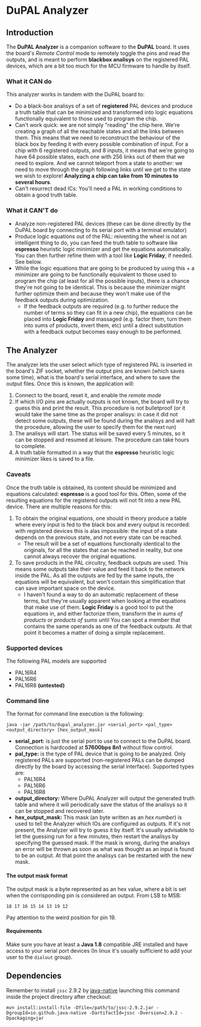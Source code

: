 # DuPAL Analyzer
## Introduction
The **DuPAL Analyzer** is a companion software to the **DuPAL** board.
It uses the board's *Remote Control* mode to remotely toggle the pins and read the outputs, and is meant to perform **blackbox analisys** on the registered PAL devices, which are a bit too much for the MCU firmware to handle by itself.

### What it CAN do
This analyzer works in tandem with the DuPAL board to:
- Do a black-box analisys of a set of **registered** PAL devices and produce a truth table that can be minimized and transformed into logic equations functionally equivalent to those used to program the chip.
- Can't work quick: we are not simply "reading" the chip here. We're creating a graph of all the reachable states and all the links between them. This means that we need to reconstruct the behaviour of the black box by feeding it with every possible combination of input. For a chip with 6 registered outputs, and 8 inputs, it means that we're going to have 64 possible states, each one with 256 links out of them that we need to explore. And we cannot teleport from a state to another: we need to move through the graph following links until we get to the state we wish to explore! **Analyzing a chip can take from 10 minutes to several hours**.
- Can't resurrect dead ICs: You'll need a PAL in working conditions to obtain a good truth table.

### What it CAN'T do
- Analyze non-registered PAL devices (these can be done directly by the DuPAL board by connecting to its serial port with a terminal emulator)
- Produce logic equations out of the PAL: reiventing the wheel is not an intelligent thing to do, you can feed the truth table to software like **espresso** heuristic logic minimizer and get the equations automatically. You can then further refine them with a tool like **Logic Friday**, if needed. See below.
- While the logic equations that are going to be produced by using this + a minimizer are going to be functionally equivalent to those used to program the chip (at least for all the possible inputs), there is a chance they're not going to be identical. This is because the minimizer might further optimize them and because they won't make use of the feedback outputs during optimization. 
    - If the feedback outputs are required (e.g. to further reduce the number of terms so they can fit in a new chip), the equations can be placed into **Logic Friday** and massaged (e.g. factor them, turn them into sums of products, invert them, etc) until a direct substitution with a feedback output becomes easy enough to be performed.

## The Analyzer
The analyzer lets the user select which type of registered PAL is inserted in the board's ZIF socket, whether the output pins are known (which saves some time), what is the board's serial interface, and where to save the output files.
Once this is known, the application will:
1. Connect to the board, reset it, and enable the *remote mode*
2. If which I/O pins are actually outputs is not known, the board will try to guess this and print the result. This procedure is not bulletproof (or it would take the same time as the proper analisys: in case it did not detect some outputs, these will be found during the analisys and will halt the procedure, allowing the user to specify them for the next run)
3. The analisys will start. The status will be saved every 5 minutes, so it can be stopped and resumed at leisure. The procedure can take hours to complete.
4. A truth table formatted in a way that the **espresso** heuristic logic minimizer likes is saved to a file.

### Caveats
Once the truth table is obtained, its content should be minimized and equations calculated: **espresso** is a good tool for this.
Often, some of the resulting equations for the registered outputs will not fit into a new PAL device.
There are multiple reasons for this:
1. To obtain the original equations, one should in theory produce a table where every input is fed to the black box and every output is recorded: with registered devices this is alas impossible: the input of a state depends on the previous state, and not every state can be reached.
    - The result will be a set of equations functionally identical to the originals, for all the states that can be reached in reality, but one cannot always recover the original equations.
2. To save products in the PAL circuitry, feedback outputs are used. This means some outputs take their value and feed it back to the network inside the PAL. As all the outputs are fed by the same inputs, the equations will be equivalent, but won't contain this simplification that can save important space on the device.
    - I haven't found a way to do an automatic replacement of these terms, but they're usually apparent when looking at the equations that make use of them. **Logic Friday** is a good tool to put the equations in, and either factorize them, transform the in *sums of products* or *products of sums* until You can spot a member that contains the same operands as one of the feedback outputs. At that point it becomes a matter of doing a simple replacement.

### Supported devices
The following PAL models are supported
- PAL16R4
- PAL16R6
- PAL16R8 **(untested)**

### Command line
The format for command line execution is the following:
```
java -jar /path/to/dupal_analyzer.jar <serial_port> <pal_type> <output_directory> [hex_output_mask]
```
- **serial_port:** is just the serial port to use to connect to the DuPAL board. Connection is hardcoded at **57600bps 8n1** without flow control.
- **pal_type:** is the type of PAL device that is going to be analyzed. Only registered PALs are supported (non-registered PALs can be dumped directly by the board by accessing the serial interface). Supported types are:
    - PAL16R4
    - PAL16R6
    - PAL16R8
- **output_directory:** Where DuPAL Analyzer will output the generated truth table and where it will periodically save the status of the analisys so it can be stopped and recovered later.
- **hex_output_mask:** This mask (an byte written as an *hex number*) is used to tell the Analyzer which IOs are configured as outputs. If it's not present, the Analyzer will try to guess it by itself. It's usually advisable to let the guessing run for a few minutes, then restart the analisys by specifying the guessed mask. If the mask is wrong, during the analisys an error will be thrown as soon as what was thought as an input is found to be an output. At that point the analisys can be restarted with the new mask.

#### The output mask format
The output mask is a byte represented as an hex value, where a bit is set when the corrisponding pin is considered an output.
From LSB to MSB:
```
18 17 16 15 14 13 19 12
```
Pay attention to the weird position for pin 19.

#### Requirements
Make sure you have at least a **Java 1.8** compatible JRE installed and have access to your serial port devices (In linux it's usually sufficient to add your user to the `dialout` group).

## Dependencies
Remember to install `jssc` 2.9.2 by [java-native](https://github.com/java-native/jssc) launching this command inside the project directory after checkout:
```
mvn install:install-file -Dfile=/path/to/jssc-2.9.2.jar -DgroupId=io.github.java-native -DartifactId=jssc -Dversion=2.9.2 -Dpackaging=jar
```
